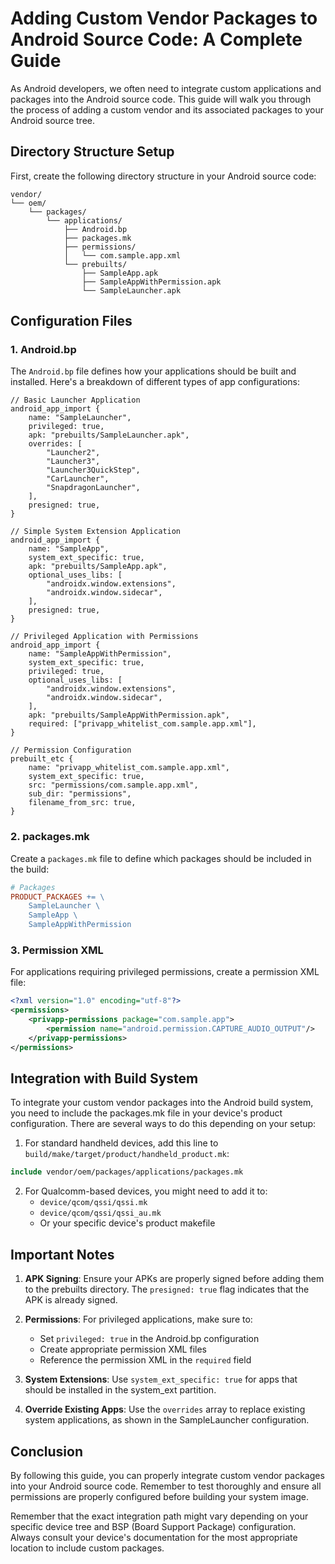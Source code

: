 # Adding Custom Vendor Packages to Android Source Code: A Complete Guide

As Android developers, we often need to integrate custom applications and packages into the Android source code. This guide will walk you through the process of adding a custom vendor and its associated packages to your Android source tree.

## Directory Structure Setup

First, create the following directory structure in your Android source code:

```
vendor/
└── oem/
    └── packages/
        └── applications/
            ├── Android.bp
            ├── packages.mk
            ├── permissions/
            │   └── com.sample.app.xml
            └── prebuilts/
                ├── SampleApp.apk
                ├── SampleAppWithPermission.apk
                └── SampleLauncher.apk
```

## Configuration Files

### 1. Android.bp

The `Android.bp` file defines how your applications should be built and installed. Here's a breakdown of different types of app configurations:

```blueprint
// Basic Launcher Application
android_app_import {
    name: "SampleLauncher",
    privileged: true,
    apk: "prebuilts/SampleLauncher.apk",
    overrides: [
        "Launcher2",
        "Launcher3",
        "Launcher3QuickStep",
        "CarLauncher",
        "SnapdragonLauncher",
    ],
    presigned: true,
}

// Simple System Extension Application
android_app_import {
    name: "SampleApp",
    system_ext_specific: true,
    apk: "prebuilts/SampleApp.apk",
    optional_uses_libs: [
        "androidx.window.extensions",
        "androidx.window.sidecar",
    ],
    presigned: true,
}

// Privileged Application with Permissions
android_app_import {
    name: "SampleAppWithPermission",
    system_ext_specific: true,
    privileged: true,
    optional_uses_libs: [
        "androidx.window.extensions",
        "androidx.window.sidecar",
    ],
    apk: "prebuilts/SampleAppWithPermission.apk",
    required: ["privapp_whitelist_com.sample.app.xml"],
}

// Permission Configuration
prebuilt_etc {
    name: "privapp_whitelist_com.sample.app.xml",
    system_ext_specific: true,
    src: "permissions/com.sample.app.xml",
    sub_dir: "permissions",
    filename_from_src: true,
}
```

### 2. packages.mk

Create a `packages.mk` file to define which packages should be included in the build:

```makefile
# Packages
PRODUCT_PACKAGES += \
    SampleLauncher \
    SampleApp \
    SampleAppWithPermission
```

### 3. Permission XML

For applications requiring privileged permissions, create a permission XML file:

```xml
<?xml version="1.0" encoding="utf-8"?>
<permissions>
    <privapp-permissions package="com.sample.app">
        <permission name="android.permission.CAPTURE_AUDIO_OUTPUT"/>
    </privapp-permissions>
</permissions>
```

## Integration with Build System

To integrate your custom vendor packages into the Android build system, you need to include the packages.mk file in your device's product configuration. There are several ways to do this depending on your setup:

1. For standard handheld devices, add this line to `build/make/target/product/handheld_product.mk`:
```makefile
include vendor/oem/packages/applications/packages.mk
```

2. For Qualcomm-based devices, you might need to add it to:
   - `device/qcom/qssi/qssi.mk`
   - `device/qcom/qssi/qssi_au.mk`
   - Or your specific device's product makefile

## Important Notes

1. **APK Signing**: Ensure your APKs are properly signed before adding them to the prebuilts directory. The `presigned: true` flag indicates that the APK is already signed.

2. **Permissions**: For privileged applications, make sure to:
   - Set `privileged: true` in the Android.bp configuration
   - Create appropriate permission XML files
   - Reference the permission XML in the `required` field

3. **System Extensions**: Use `system_ext_specific: true` for apps that should be installed in the system_ext partition.

4. **Override Existing Apps**: Use the `overrides` array to replace existing system applications, as shown in the SampleLauncher configuration.

## Conclusion

By following this guide, you can properly integrate custom vendor packages into your Android source code. Remember to test thoroughly and ensure all permissions are properly configured before building your system image.

Remember that the exact integration path might vary depending on your specific device tree and BSP (Board Support Package) configuration. Always consult your device's documentation for the most appropriate location to include custom packages.
